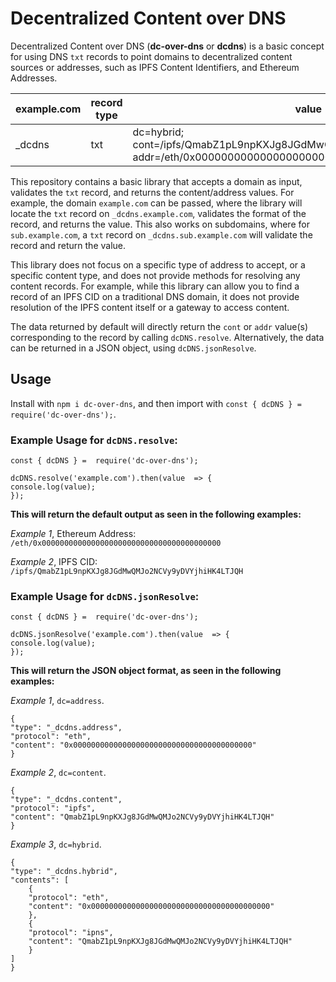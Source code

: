# Decentralized Content over DNS
Decentralized Content over DNS (**dc-over-dns** or **dcdns**) is a basic concept for using DNS `txt` records to point domains to decentralized content sources or addresses, such as IPFS Content Identifiers, and Ethereum Addresses.

| example.com | record type | value |
|--|--|--|
| _dcdns | txt | dc=hybrid; cont=/ipfs/QmabZ1pL9npKXJg8JGdMwQMJo2NCVy9yDVYjhiHK4LTJQH; addr=/eth/0x0000000000000000000000000000000000000000 |

This repository contains a basic library that accepts a domain as input, validates the `txt` record, and returns the content/address values. For example, the domain `example.com` can be passed, where the library will locate the `txt` record on `_dcdns.example.com`, validates the format of the record, and returns the value. This also works on subdomains, where for `sub.example.com`, a `txt` record on `_dcdns.sub.example.com` will validate the record and return the value.

This library does not focus on a specific type of address to accept, or a specific content type, and does not provide methods for resolving any content records. For example, while this library can allow you to find a record of an IPFS CID on a traditional DNS domain, it does not provide resolution of the IPFS content itself or a gateway to access content.

The data returned by default will directly return the `cont` or `addr` value(s) corresponding to the record by calling `dcDNS.resolve`. Alternatively, the data can be returned in a JSON object, using `dcDNS.jsonResolve`.

## Usage
Install with `npm i dc-over-dns`, and then import with `const { dcDNS } =  require('dc-over-dns');`.

### Example Usage for `dcDNS.resolve`:

    const { dcDNS } =  require('dc-over-dns');
    
    dcDNS.resolve('example.com').then(value  => {
    console.log(value);
    });

**This will return the default output as seen in the following examples:**

_Example 1_, Ethereum Address: `/eth/0x0000000000000000000000000000000000000000`

_Example 2_, IPFS CID: `/ipfs/QmabZ1pL9npKXJg8JGdMwQMJo2NCVy9yDVYjhiHK4LTJQH`

### Example Usage for `dcDNS.jsonResolve`:

    const { dcDNS } =  require('dc-over-dns');
    
    dcDNS.jsonResolve('example.com').then(value  => {
    console.log(value);
    });

**This will return the JSON object format, as seen in the following examples:**

_Example 1_, `dc=address`.

    {
    "type": "_dcdns.address",
    "protocol": "eth",
    "content": "0x0000000000000000000000000000000000000000"
    }

_Example 2_, `dc=content`.

    {
    "type": "_dcdns.content",
    "protocol": "ipfs",
    "content": "QmabZ1pL9npKXJg8JGdMwQMJo2NCVy9yDVYjhiHK4LTJQH"
    }

_Example 3_, `dc=hybrid`.

    {
    "type": "_dcdns.hybrid",
    "contents": [
        {
        "protocol": "eth",
        "content": "0x0000000000000000000000000000000000000000"
        },
        {
        "protocol": "ipns",
        "content": "QmabZ1pL9npKXJg8JGdMwQMJo2NCVy9yDVYjhiHK4LTJQH"
        }
    ]
    }
